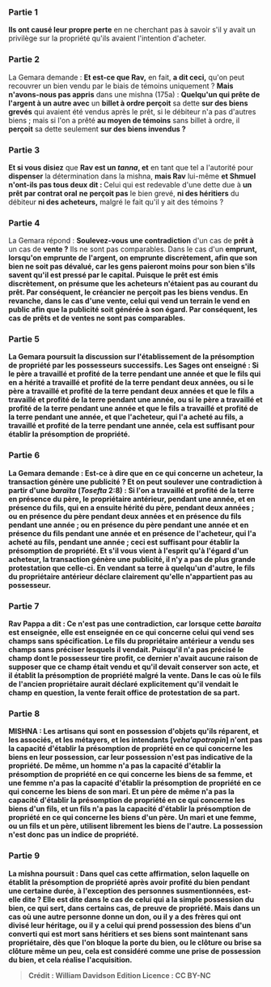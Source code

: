 
### Partie 1
<b>Ils ont causé leur propre perte</b> en ne cherchant pas à savoir s'il y avait un privilège sur la propriété qu'ils avaient l'intention d'acheter.

### Partie 2
La Gemara demande : <b>Et est-ce que Rav,</b> en fait, <b>a dit ceci,</b> qu'on peut recouvrer un bien vendu par le biais de témoins uniquement ? <b>Mais n'avons-nous pas appris</b> dans une mishna (175a) : <b>Quelqu'un qui prête de l'argent à un autre avec</b> un <b>billet à ordre perçoit</b> sa dette <b>sur des biens grevés</b> qui avaient été vendus après le prêt, si le débiteur n'a pas d'autres biens ; mais si l'on a prêté <b>au moyen de témoins</b> sans billet à ordre, il <b>perçoit</b> sa dette seulement <b>sur des biens invendus ?</b>

### Partie 3
<b>Et si vous disiez</b> que <b>Rav est un <i>tanna</i>, et</b> en tant que tel a l'autorité pour <b>dispenser</b> la détermination dans la mishna, <b>mais Rav</b> lui-même <b>et Shmuel n'ont-ils pas tous deux dit : </b> Celui qui est redevable d'une dette due à <b>un prêt par contrat oral</b> <b>ne perçoit pas</b> le bien grevé, <b>ni des héritiers</b> du débiteur <b>ni des acheteurs,</b> malgré le fait qu'il y ait des témoins ?

### Partie 4
La Gemara répond : <b>Soulevez-vous une contradiction</b> d'un cas de <b>prêt à</b> un cas de <b>vente ?</b> Ils ne sont pas comparables. Dans le cas d'un <b>emprunt, lorsqu'on <b>emprunte</b> de l'argent, on <b>emprunte discrètement, afin que son bien ne soit pas dévalué,</b> car les gens paieront moins pour son bien s'ils savent qu'il est pressé par le capital. Puisque le prêt est émis discrètement, on présume que les acheteurs n'étaient pas au courant du prêt. Par conséquent, le créancier ne perçoit pas les biens vendus. En revanche, dans le cas d'une <b>vente, celui qui vend un terrain le vend</b> <b>en public afin que la publicité soit générée à son égard.</b> Par conséquent, les cas de prêts et de ventes ne sont pas comparables.

### Partie 5
La Gemara poursuit la discussion sur l'établissement de la présomption de propriété par les possesseurs successifs. <b>Les Sages ont enseigné : </b> Si <b>le père</b> a travaillé et <b>profité</b> de la terre pendant une <b>année et que le fils</b> qui en a hérité a travaillé et profité de la terre pendant <b>deux</b> années, ou si <b>le père</b> a travaillé et profité de la terre pendant <b>deux</b> années <b>et que le fils</b> a travaillé et profité de la terre pendant une <b>année, </b> ou si <b>le père</b> a travaillé et profité de la terre pendant une <b>année et que le fils</b> a travaillé et profité de la terre pendant une <b>année, et que l'acheteur,</b> qui l'a acheté au fils, a travaillé et profité de la terre pendant une <b>année, cela est</b> suffisant pour établir la <b>présomption</b> de propriété.

### Partie 6
La Gemara demande : <b>Est-ce à dire que</b> en ce qui concerne <b>un acheteur,</b> la transaction génère une <b>publicité ? Et</b> on peut <b>soulever une contradiction</b> à partir d'une <i>baraïta</i> (<i>Tosefta</i> 2:8) : Si l'on a travaillé et <b>profité</b> de la terre <b>en présence du père,</b> le propriétaire antérieur, pendant une <b>année, et en présence du fils,</b> qui en a ensuite hérité du père, pendant <b>deux</b> années ; ou <b>en présence du père</b> pendant <b>deux</b> années <b>et en présence du fils</b> pendant une <b>année ; </b> ou <b>en présence du père</b> pendant une <b>année et en présence du fils</b> pendant une <b>année et en présence de l'acheteur,</b> qui l'a acheté au fils, pendant une <b>année ; ceci est</b> suffisant pour établir la <b>présomption</b> de propriété. <b>Et s'il vous vient à l'esprit</b> qu'à l'égard d'un <b>acheteur,</b> la transaction génère une <b>publicité, il n'y a pas de plus grande protestation que celle-ci.</b> En vendant sa terre à quelqu'un d'autre, le fils du propriétaire antérieur déclare clairement qu'elle n'appartient pas au possesseur.

### Partie 7
<b>Rav Pappa a dit :</b> Ce n'est pas une contradiction, car <b>lorsque cette</b> <i>baraita</i> <b>est enseignée,</b> elle est enseignée <b>en ce qui concerne</b> celui qui <b>vend ses champs sans spécification.</b> Le fils du propriétaire antérieur a vendu ses champs sans préciser lesquels il vendait. Puisqu'il n'a pas précisé le champ dont le possesseur tire profit, ce dernier n'avait aucune raison de supposer que ce champ était vendu et qu'il devait conserver son acte, et il établit la présomption de propriété malgré la vente. Dans le cas où le fils de l'ancien propriétaire aurait déclaré explicitement qu'il vendait le champ en question, la vente ferait office de protestation de sa part.

### Partie 8
<strong>MISHNA :</strong> <b>Les artisans</b> qui sont en possession d'objets qu'ils réparent, <b>et les associés, et les métayers, et les intendants [<i>veha'apotropin</i>] n'ont pas</b> la capacité d'établir la <b>présomption</b> de propriété en ce qui concerne les biens en leur possession, car leur possession n'est pas indicative de la propriété. De même, <b>un homme n'a pas</b> la capacité d'établir la <b>présomption</b> de propriété <b>en ce qui concerne les biens de sa femme, et une femme n'a pas</b> la capacité d'établir la <b>présomption</b> de propriété <b>en ce qui concerne les biens de son mari. Et un père</b> de même <b>n'a pas</b> la capacité d'établir la <b>présomption</b> de propriété <b>en ce qui concerne les biens d'un fils, et un fils n'a pas</b> la capacité d'établir la <b>présomption</b> de propriété <b>en ce qui concerne les biens d'un père.</b> Un mari et une femme, ou un fils et un père, utilisent librement les biens de l'autre. La possession n'est donc pas un indice de propriété.

### Partie 9
La mishna poursuit : <b>Dans quel</b> cas <b>cette affirmation,</b> selon laquelle on établit la présomption de propriété après avoir profité du bien pendant une certaine durée, à l'exception des personnes susmentionnées, <b>est-elle dite ?</b> Elle est dite <b>dans</b> le cas de celui qui <b>a</b> la simple <b>possession</b> du bien, ce qui sert, dans certains cas, de preuve de propriété. <b>Mais dans</b> un cas où une autre personne <b>donne</b> un <b>don, ou</b> il y a des <b>frères qui ont divisé</b> leur héritage, <b>ou</b> il y a celui qui <b>prend possession</b> des <b>biens d'un converti</b> qui est mort sans héritiers et ses biens sont maintenant sans propriétaire, dès que l'on <b>bloque</b> la porte du bien, <b>ou le clôture</b> <b>ou brise</b> sa clôture même <b>un peu, cela est</b> considéré comme une <b>prise de possession</b> du bien, et cela réalise l'acquisition.

>Crédit : William Davidson Edition
>Licence : CC BY-NC